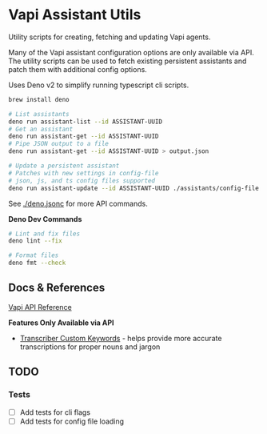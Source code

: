 # Vapi Assistant Utils

Utility scripts for creating, fetching and updating Vapi agents.

Many of the Vapi assistant configuration options are only available via API. The utility scripts can
be used to fetch existing persistent assistants and patch them with additional config options.

Uses Deno v2 to simplify running typescript cli scripts.

```bash
brew install deno

# List assistants
deno run assistant-list --id ASSISTANT-UUID
# Get an assistant
deno run assistant-get --id ASSISTANT-UUID
# Pipe JSON output to a file
deno run assistant-get --id ASSISTANT-UUID > output.json

# Update a persistent assistant
# Patches with new settings in config-file
# json, js, and ts config files supported
deno run assistant-update --id ASSISTANT-UUID ./assistants/config-file.ts
```

See [./deno.jsonc]() for more API commands.

**Deno Dev Commands**

```bash
# Lint and fix files
deno lint --fix

# Format files
deno fmt --check
```

## Docs & References

[Vapi API Reference](https://docs.vapi.ai/api-reference/assistants/get-assistant)

**Features Only Available via API**

- [Transcriber Custom Keywords](https://docs.vapi.ai/customization/custom-keywords) - helps provide
  more accurate transcriptions for proper nouns and jargon

## TODO

### Tests

- [ ] Add tests for cli flags
- [ ] Add tests for config file loading
